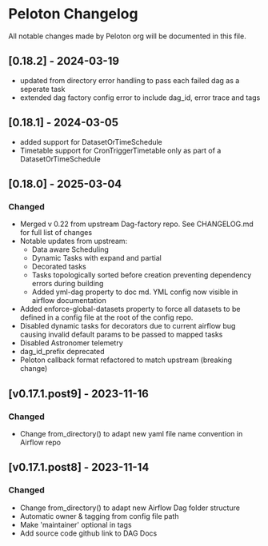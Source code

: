 # Peloton Changelog
All notable changes made by Peloton org will be documented in this file.
## [0.18.2] - 2024-03-19
- updated from directory error handling to pass each failed dag as a seperate task
- extended dag factory config error to include dag_id, error trace and tags

## [0.18.1] - 2024-03-05
- added support for DatasetOrTimeSchedule
- Timetable support for CronTriggerTimetable only as part of a DatasetOrTimeSchedule

## [0.18.0] - 2025-03-04
### Changed
- Merged v 0.22 from upstream Dag-factory repo. See CHANGELOG.md for full list of changes
- Notable updates from upstream:
    - Data aware Scheduling
    - Dynamic Tasks with expand and partial
    - Decorated tasks
    - Tasks topologically sorted before creation preventing dependency errors during building
    - Added yml-dag property to doc md. YML config now visible in airflow documentation
- Added enforce-global-datasets property to force all datasets to be defined in a config file at the root of the config repo.
- Disabled dynamic tasks for decorators due to current airflow bug causing invalid default params to be passed to mapped tasks
- Disabled Astronomer telemetry
- dag_id_prefix deprecated
- Peloton callback format refactored to match upstream (breaking change)
## [v0.17.1.post9] - 2023-11-16
### Changed
- Change from_directory() to adapt new yaml file name convention in Airflow repo

## [v0.17.1.post8] - 2023-11-14
### Changed
- Change from_directory() to adapt new Airflow Dag folder structure
- Automatic owner & tagging from config file path
- Make 'maintainer' optional in tags
- Add source code github link to DAG Docs